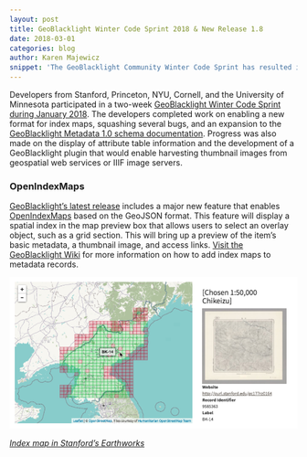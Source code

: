 ```yaml
---
layout: post
title: GeoBlacklight Winter Code Sprint 2018 & New Release 1.8
date: 2018-03-01
categories: blog
author: Karen Majewicz
snippet: 'The GeoBlacklight Community Winter Code Sprint has resulted in a new release (1.8.0) that includes a new feature for index maps, bug fixes, and improved metadata documentation.'
---
```


Developers from Stanford, Princeton, NYU, Cornell, and the University of Minnesota participated in a two-week [GeoBlacklight Winter Code Sprint during January 2018](https://github.com/geoblacklight/geoblacklight/projects/1).  The developers completed work on enabling a new format for index maps, squashing several bugs, and an expansion to the [GeoBlacklight Metadata 1.0 schema documentation](https://github.com/geoblacklight/geoblacklight/blob/master/schema/geoblacklight-schema.md). Progress was also made on the display of attribute table information and the development of a GeoBlacklight plugin that would enable harvesting thumbnail images from geospatial web services or IIIF image servers.

### OpenIndexMaps
[GeoBlacklight’s latest release](https://github.com/geoblacklight/geoblacklight/releases/tag/v1.8.0) includes a major new feature that enables [OpenIndexMaps](https://openindexmaps.github.io/) based on the GeoJSON format. This feature will display a spatial index in the map preview box that allows users to select an overlay object, such as a grid section. This will bring up a preview of the item’s basic metadata, a thumbnail image, and access links. [Visit the GeoBlacklight Wiki](https://github.com/geoblacklight/geoblacklight/wiki/Adding-index-maps) for more information on how to add index maps to metadata records.

![indexMap](/images/indexMap.png)

*[Index map in Stanford’s Earthworks](https://earthworks.stanford.edu/catalog/stanford-ts545zc6250)*
